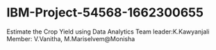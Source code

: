 # IBM-Project-54568-1662300655
Estimate the Crop Yield using Data Analytics
Team leader:K.Kawyanjali
Member: V.Vanitha, M.Mariselvem@Monisha
